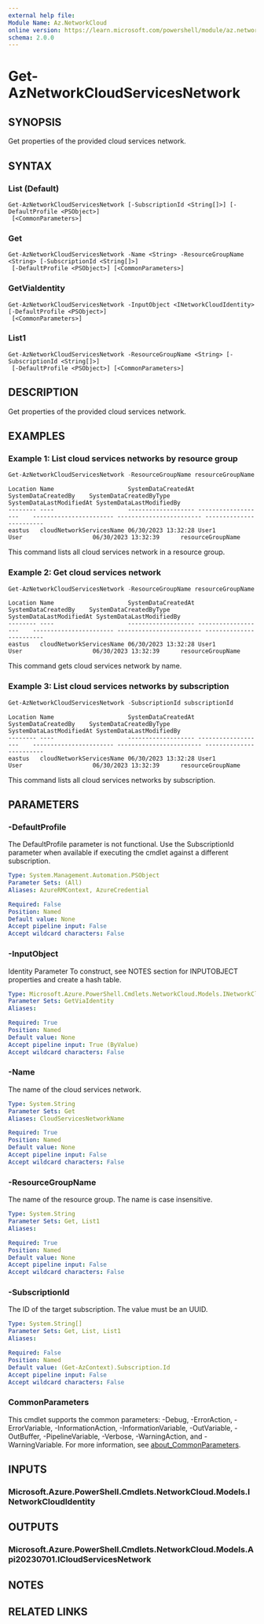```yaml
---
external help file:
Module Name: Az.NetworkCloud
online version: https://learn.microsoft.com/powershell/module/az.networkcloud/get-aznetworkcloudservicesnetwork
schema: 2.0.0
---
```


# Get-AzNetworkCloudServicesNetwork

## SYNOPSIS
Get properties of the provided cloud services network.

## SYNTAX

### List (Default)
```
Get-AzNetworkCloudServicesNetwork [-SubscriptionId <String[]>] [-DefaultProfile <PSObject>]
 [<CommonParameters>]
```

### Get
```
Get-AzNetworkCloudServicesNetwork -Name <String> -ResourceGroupName <String> [-SubscriptionId <String[]>]
 [-DefaultProfile <PSObject>] [<CommonParameters>]
```

### GetViaIdentity
```
Get-AzNetworkCloudServicesNetwork -InputObject <INetworkCloudIdentity> [-DefaultProfile <PSObject>]
 [<CommonParameters>]
```

### List1
```
Get-AzNetworkCloudServicesNetwork -ResourceGroupName <String> [-SubscriptionId <String[]>]
 [-DefaultProfile <PSObject>] [<CommonParameters>]
```

## DESCRIPTION
Get properties of the provided cloud services network.

## EXAMPLES

### Example 1: List cloud services networks by resource group
```powershell
Get-AzNetworkCloudServicesNetwork -ResourceGroupName resourceGroupName -SubscriptionId subscriptionId
```

```output
Location Name                     SystemDataCreatedAt SystemDataCreatedBy    SystemDataCreatedByType SystemDataLastModifiedAt SystemDataLastModifiedBy
-------- ----                     ------------------- -------------------    ----------------------- ------------------------ ------------------------
eastus   cloudNetworkServicesName 06/30/2023 13:32:28 User1                  User                    06/30/2023 13:32:39      resourceGroupName
```

This command lists all cloud services network in a resource group.

### Example 2: Get cloud services network
```powershell
Get-AzNetworkCloudServicesNetwork -ResourceGroupName resourceGroupName -CloudServicesNetworkName cloudNetworkServicesName
```

```output
Location Name                     SystemDataCreatedAt SystemDataCreatedBy    SystemDataCreatedByType SystemDataLastModifiedAt SystemDataLastModifiedBy
-------- ----                     ------------------- -------------------    ----------------------- ------------------------ ------------------------
eastus   cloudNetworkServicesName 06/30/2023 13:32:28 User1                  User                    06/30/2023 13:32:39      resourceGroupName
```

This command gets cloud services network by name.

### Example 3: List cloud services networks by subscription
```powershell
Get-AzNetworkCloudServicesNetwork -SubscriptionId subscriptionId
```

```output
Location Name                     SystemDataCreatedAt SystemDataCreatedBy    SystemDataCreatedByType SystemDataLastModifiedAt SystemDataLastModifiedBy
-------- ----                     ------------------- -------------------    ----------------------- ------------------------ ------------------------
eastus   cloudNetworkServicesName 06/30/2023 13:32:28 User1                  User                    06/30/2023 13:32:39      resourceGroupName
```

This command lists all cloud services networks by subscription.

## PARAMETERS

### -DefaultProfile
The DefaultProfile parameter is not functional.
Use the SubscriptionId parameter when available if executing the cmdlet against a different subscription.

```yaml
Type: System.Management.Automation.PSObject
Parameter Sets: (All)
Aliases: AzureRMContext, AzureCredential

Required: False
Position: Named
Default value: None
Accept pipeline input: False
Accept wildcard characters: False
```

### -InputObject
Identity Parameter
To construct, see NOTES section for INPUTOBJECT properties and create a hash table.

```yaml
Type: Microsoft.Azure.PowerShell.Cmdlets.NetworkCloud.Models.INetworkCloudIdentity
Parameter Sets: GetViaIdentity
Aliases:

Required: True
Position: Named
Default value: None
Accept pipeline input: True (ByValue)
Accept wildcard characters: False
```

### -Name
The name of the cloud services network.

```yaml
Type: System.String
Parameter Sets: Get
Aliases: CloudServicesNetworkName

Required: True
Position: Named
Default value: None
Accept pipeline input: False
Accept wildcard characters: False
```

### -ResourceGroupName
The name of the resource group.
The name is case insensitive.

```yaml
Type: System.String
Parameter Sets: Get, List1
Aliases:

Required: True
Position: Named
Default value: None
Accept pipeline input: False
Accept wildcard characters: False
```

### -SubscriptionId
The ID of the target subscription.
The value must be an UUID.

```yaml
Type: System.String[]
Parameter Sets: Get, List, List1
Aliases:

Required: False
Position: Named
Default value: (Get-AzContext).Subscription.Id
Accept pipeline input: False
Accept wildcard characters: False
```

### CommonParameters
This cmdlet supports the common parameters: -Debug, -ErrorAction, -ErrorVariable, -InformationAction, -InformationVariable, -OutVariable, -OutBuffer, -PipelineVariable, -Verbose, -WarningAction, and -WarningVariable. For more information, see [about_CommonParameters](http://go.microsoft.com/fwlink/?LinkID=113216).

## INPUTS

### Microsoft.Azure.PowerShell.Cmdlets.NetworkCloud.Models.INetworkCloudIdentity

## OUTPUTS

### Microsoft.Azure.PowerShell.Cmdlets.NetworkCloud.Models.Api20230701.ICloudServicesNetwork

## NOTES

## RELATED LINKS

